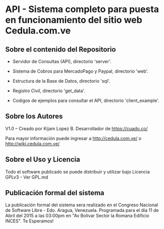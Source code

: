API - Sistema completo para puesta en funcionamiento del sitio web Cedula.com.ve
==========================

## Sobre el contenido del Repositorio

- Servidor de Consultas (API), directorio 'server'.

- Sistema de Cobros para MercadoPago y Paypal, directorio 'web'.

- Estructura de la Base de Datos, directorio 'sql'.

- Registro Civil, directorio 'get_data'.

- Codigos de ejemplos para consultar el API, directorio 'client_example'.

## Sobre los Autores

V1.0 – Creado por Kijam Lopez B. Desarrollador de https://cuado.co/

Para mayor información puede ingresar a http://cedula.com.ve/ o http://wiki.cedula.com.ve/

## Sobre el Uso y Licencia

Todo el software publicado se puede distribuir y utilizar bajo Licencia GPLv3 - Ver GPL.md

## Publicación formal del sistema

La publicación formal del sistema sera realizado en el Congreso Nacional de Software Libre - Edo. Aragua, Venezuela. Programada para el día 11 de Abril del 2015 a las 03:00pm en "Av Bolívar Sector la Romana Edificio INCES". Te Esperamos!
